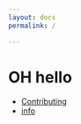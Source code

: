 ```yaml
---
layout: docs
permalink: /

---
```


# OH hello

- [Contributing]({{site.baseurl}}/contributing/)
- [info]({{site.baseurl}}/info/)

